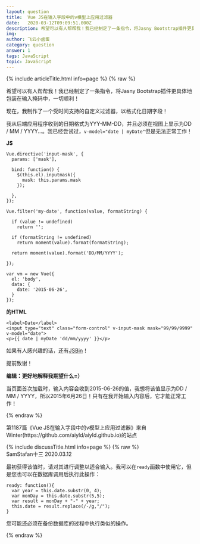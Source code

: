 ```yaml
---
layout: question
title:  Vue JS在输入字段中的v模型上应用过滤器
date:   2020-03-12T09:09:51.000Z
description: 希望可以有人帮帮我！我已经制定了一条指令，将Jasny Bootstrap插件更具体地包装在输入掩码中，一切顺利！现在，我制作了一个受时间支持的自定义...
img: 
author: 飞云小卤蛋
category: question
answer: 1
tags: JavaScript
topic: JavaScript
---
```

<div class="article-root">
  <div class="article">
    {% include articleTitle.html info=page %}
    {% raw %}
    <div class="article-content"><p><font style="vertical-align: inherit;"><font style="vertical-align: inherit;">希望可以有人帮帮我！</font><font style="vertical-align: inherit;">我已经制定了一条指令，将Jasny Bootstrap插件更具体地包装在输入掩码中，一切顺利！</font></font></p>

<p><font style="vertical-align: inherit;"><font style="vertical-align: inherit;">现在，我制作了一个受时间支持的自定义过滤器，以格式化日期字段！</font></font></p>

<p><font style="vertical-align: inherit;"><font style="vertical-align: inherit;">我从后端应用程序收到的日期格式为YYY-MM-DD，并且必须在视图上显示为DD / MM / YYYY...。我已经尝试过，</font></font><code>v-model="date | myDate"</code><font style="vertical-align: inherit;"><font style="vertical-align: inherit;">但是无法正常工作！</font></font></p>

<p><strong><font style="vertical-align: inherit;"><font style="vertical-align: inherit;">JS</font></font></strong></p>

<pre><code>Vue.directive('input-mask', {<font></font>
  params: ['mask'],<font></font>
<font></font>
  bind: function() {<font></font>
    $(this.el).inputmask({<font></font>
      mask: this.params.mask<font></font>
    });<font></font>
<font></font>
  },<font></font>
});<font></font>
<font></font>
Vue.filter('my-date', function(value, formatString) {<font></font>
<font></font>
  if (value != undefined)<font></font>
    return '';<font></font>
<font></font>
  if (formatString != undefined)<font></font>
    return moment(value).format(formatString);<font></font>
<font></font>
  return moment(value).format('DD/MM/YYYY');<font></font>
<font></font>
});<font></font>
<font></font>
var vm = new Vue({<font></font>
  el: 'body',<font></font>
  data: {<font></font>
    date: '2015-06-26',<font></font>
  }<font></font>
});<font></font>
</code></pre>

<p><strong><font style="vertical-align: inherit;"><font style="vertical-align: inherit;">的HTML</font></font></strong></p>

<pre><code>&lt;label&gt;Date&lt;/label&gt;<font></font>
&lt;input type="text" class="form-control" v-input-mask mask="99/99/9999" v-model="date"&gt;<font></font>
&lt;p&gt;{{ date | myDate 'dd/mm/yyyy' }}&lt;/p&gt;<font></font>
</code></pre>

<p><font style="vertical-align: inherit;"><font style="vertical-align: inherit;">如果有人感兴趣的话，</font><font style="vertical-align: inherit;">还有</font></font><a href="https://jsbin.com/yayuyo/edit?html,js,output" rel="noreferrer"><font style="vertical-align: inherit;"><font style="vertical-align: inherit;">JSBin</font></font></a><font style="vertical-align: inherit;"><font style="vertical-align: inherit;">！</font></font></p>

<p><font style="vertical-align: inherit;"><font style="vertical-align: inherit;">提前致谢！</font></font></p>

<p><strong><font style="vertical-align: inherit;"><font style="vertical-align: inherit;">编辑：更好地解释我期望什么=）</font></font></strong></p>

<p><font style="vertical-align: inherit;"><font style="vertical-align: inherit;">当页面首次加载时，输入内容会收到2015-06-26的值，我想将该值显示为DD / MM / YYYY，所以2015年6月26日！</font><font style="vertical-align: inherit;">只有在我开始输入内容后，它才能正常工作！</font></font></p></div>
    {% endraw %}
  </div>
  <p class="winter_mark">第1187篇《Vue JS在输入字段中的v模型上应用过滤器》来自Winter(https://github.com/aiyld/aiyld.github.io)的站点</p>
  <div class="discuss-wrapper">
    {% include discussTitle.html info=page %}
    {% raw %}
    <div class="discuss-item">
        <div class="discuss-parent">
          <div class="discuss-meta">
            <span class="discuss-user">SamStafan十三</span>
            <span class="discuss-time">2020.03.12</span>
          </div>
          <div class="discuss-comment"><p><font style="vertical-align: inherit;"><font style="vertical-align: inherit;">最初获得该值时，请对其进行调整以适合输入。</font><font style="vertical-align: inherit;">我可以在</font></font><code>ready</code><font style="vertical-align: inherit;"><font style="vertical-align: inherit;">函数中使用它，但是您也可以在数据库调用后执行此操作：</font></font></p>

<pre><code>ready: function(){    <font></font>
  var year = this.date.substr(0, 4);<font></font>
  var monDay = this.date.substr(5,5);<font></font>
  var result = monDay + "-" + year;<font></font>
  this.date = result.replace(/-/g,"/");<font></font>
}<font></font>
</code></pre>

<p><font style="vertical-align: inherit;"><font style="vertical-align: inherit;">您可能还必须在备份数据库的过程中执行类似的操作。</font></font></p></div>
        </div></div>
    {% endraw %}
  </div>
<div>
